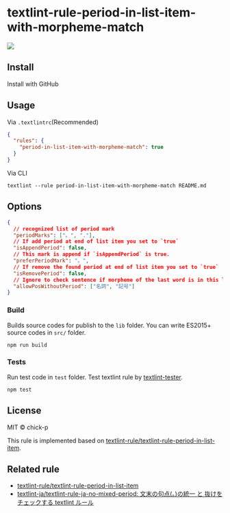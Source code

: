 # textlint-rule-period-in-list-item-with-morpheme-match

![](https://github.com/chick-p/textlint-rule-period-in-list-item-with-morpheme-match/workflows/test/badge.svg?branch=main)

## Install

Install with GitHub

## Usage

Via `.textlintrc`(Recommended)

```json
{
  "rules": {
    "period-in-list-item-with-morpheme-match": true
  }
}
```

Via CLI

```shell
textlint --rule period-in-list-item-with-morpheme-match README.md
```

## Options

```json
{
  // recognized list of period mark
  "periodMarks": ["。", "."],
  // If add period at end of list item you set to `true`
  "isAppendPeriod": false,
  // This mark is append if `isAppendPeriod` is true.
  "preferPeriodMark": "。",
  // If remove the found period at end of list item you set to `true`
  "isRemovePeriod": false,
  // Ignore to check sentence if morpheme of the last word is in this list
  "allowPosWithoutPeriod": ["名詞", "記号"]
}
```

### Build

Builds source codes for publish to the `lib` folder.
You can write ES2015+ source codes in `src/` folder.

```shell
npm run build
```

### Tests

Run test code in `test` folder.
Test textlint rule by [textlint-tester](https://github.com/textlint/textlint-tester).

```shell
npm test
```

## License

MIT © chick-p

This rule is implemented based on [textlint-rule/textlint-rule-period-in-list-item](https://github.com/textlint-rule/textlint-rule-period-in-list-item/).

## Related rule

- [textlint-rule/textlint-rule-period-in-list-item](https://github.com/textlint-rule/textlint-rule-period-in-list-item/)
- [textlint-ja/textlint-rule-ja-no-mixed-period: 文末の句点(。)の統一 と 抜けをチェックする textlint ルール](https://github.com/textlint-ja/textlint-rule-ja-no-mixed-period/)
